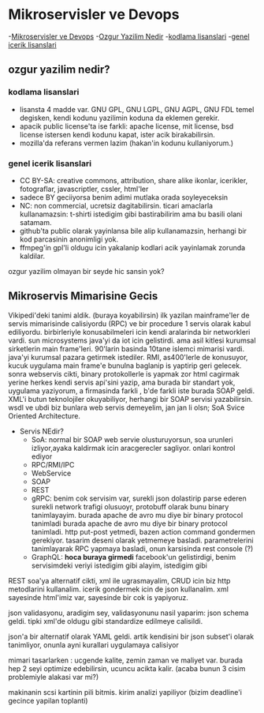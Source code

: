 # Mikroservisler ve Devops

-[Mikroservisler ve Devops](#mikroservisler-ve-devops)
   -[Ozgur Yazilim Nedir](#ozgur-yazilim-nedir)
      -[kodlama lisanslari](#kodlama-lisanslari)
      -[genel icerik lisanslari](#genel-icerik-lisanslari)

## ozgur yazilim nedir?

### kodlama lisanslari
* lisansta 4 madde var. GNU GPL, GNU LGPL, GNU AGPL, GNU FDL
temel degisken, kendi kodunu yazilimin koduna da eklemen gerekir.
* apacik public license'ta ise farkli: apache license, mit license, bsd license
istersen kendi kodunu kapat, ister acik birakabilirsin.
* mozilla'da referans vermen lazim (hakan'in kodunu kullaniyorum.)

### genel icerik lisanslari
* CC BY-SA: creative commons, attribution, share alike
ikonlar, icerikler, fotograflar, javascriptler, cssler, html'ler
* sadece BY geciiyorsa benim adimi mutlaka orada soyleyeceksin
* NC: non commercial, ucretsiz dagitabilirsin. ticari amaclarla kullanamazsin:
  t-shirti istedigim gibi bastirabilirim ama bu basili olani satamam.
* github'ta public olarak yayinlansa bile alip kullanamazsin, herhangi bir kod parcasinin anonimligi yok.
* ffmpeg'in gpl'li oldugu icin yakalanip kodlari acik yayinlamak zorunda kaldilar.

ozgur yazilim olmayan bir seyde hic sansin yok?

## Mikroservis Mimarisine Gecis

Vikipedi'deki tanimi aldik. (buraya koyabilirsin)
ilk yazilan mainframe'ler de servis mimarisinde calisiyordu (RPC) ve
bir procedure 1 servis olarak kabul ediliyordu.
birbirleriyle konusabilmeleri icin kendi aralarinda bir networkleri vardi.
sun microsystems java'yi da iot icin gelistirdi. ama asil kitlesi kurumsal
sirketlerin main frame'leri. 90'larin basinda 10tane islemci mimarisi vardi.
java'yi kurumsal pazara getirmek istediler. RMI, as400'lerle de konusuyor, kucuk uygulama main frame'e bunulna baglanip  is yaptirip geri gelecek.
sonra webservis cikti, binary protokollerle is yapmak zor
html cagirmak yerine herkes kendi servis api'sini yazip, ama burada bir standart
yok, uygulama yaziyorum, a firmasinda farkli , b'de farkli
iste burada SOAP geldi. XML'i butun teknolojiler okuyabiliyor, herhangi bir SOAP servisi yazabilirsin.  wsdl ve ubdi
biz bunlara web servis demeyelim, jan jan li olsn; SoA Svice Oriented Architecture.


* Servis NEdir?
  * SoA: normal bir SOAP web servie olusturuyorsun, soa urunleri izliyor,ayaka kaldirmak icin aracgerecler sagliyor. onlari kontrol ediyor
  * RPC/RMI/IPC
  * WebService
  * SOAP
  * REST
  * gRPC: benim cok servisim var, surekli json dolastirip parse ederen surekli network trafigi olusuoyr, protobuff olarak bunu binary tanimlayayim. burada apache de avro mu diye bir binary protocol tanimladi burada apache de avro mu diye bir binary protocol tanimladi.
    http put-post yetmedi, bazen action command gondermen gerekiyor. tasarim deseni olarak yetmemeye basladi. parametrelerini tanimlayarak RPC yapmaya basladi, onun karsisinda rest console (?)
  * GraphQL: **hoca buraya girmedi** facebook'un gelistirdigi, benim servisimdeki veriyi istedigim gibi alayim, istedigim gibi

REST soa'ya alternatif cikti, xml ile ugrasmayalim, CRUD icin biz http metodlarini kullanalim. icerik gondermek icin de json kullanalim.
xml sayesinde html'imiz var, sayesinde bir cok is yapiyoruz.

json validasyonu, aradigim sey, validasyonunu nasil yaparim: json schema geldi.
tipki xml'de oldugu gibi standardize edilmeye calisildi.

json'a bir alternatif olarak YAML geldi.
artik kendisini bir json subset'i olarak tanimliyor, onunla ayni kurallari
uygulamaya calisiyor

mimari tasarlarken : ucgende kalite, zemin zaman ve maliyet var.
burada hep 2 seyi optimize edebilirsin, ucuncu acikta kalir.
(acaba bunun 3 cisim problemiyle alakasi var mi?)

makinanin scsi kartinin pili bitmis.
kirim analizi yapiliyor (bizim deadline'i gecince yapilan toplanti)
